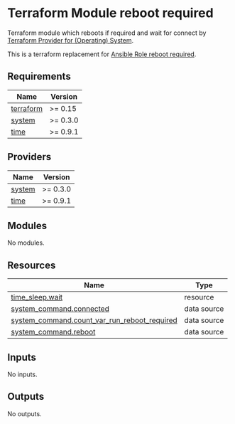 # Terraform Module reboot required

Terraform module which reboots if required and wait for connect by [Terraform Provider for (Operating) System](https://registry.terraform.io/providers/neuspaces/system).

This is a terraform replacement for [Ansible Role reboot required](https://github.com/l-with/ansible-role-certbot).

<!-- BEGIN_TF_DOCS -->
## Requirements

| Name | Version |
|------|---------|
| <a name="requirement_terraform"></a> [terraform](#requirement\_terraform) | >= 0.15 |
| <a name="requirement_system"></a> [system](#requirement\_system) | >= 0.3.0 |
| <a name="requirement_time"></a> [time](#requirement\_time) | >= 0.9.1 |

## Providers

| Name | Version |
|------|---------|
| <a name="provider_system"></a> [system](#provider\_system) | >= 0.3.0 |
| <a name="provider_time"></a> [time](#provider\_time) | >= 0.9.1 |

## Modules

No modules.

## Resources

| Name | Type |
|------|------|
| [time_sleep.wait](https://registry.terraform.io/providers/hashicorp/time/latest/docs/resources/sleep) | resource |
| [system_command.connected](https://registry.terraform.io/providers/neuspaces/system/latest/docs/data-sources/command) | data source |
| [system_command.count_var_run_reboot_required](https://registry.terraform.io/providers/neuspaces/system/latest/docs/data-sources/command) | data source |
| [system_command.reboot](https://registry.terraform.io/providers/neuspaces/system/latest/docs/data-sources/command) | data source |

## Inputs

No inputs.

## Outputs

No outputs.
<!-- END_TF_DOCS -->
